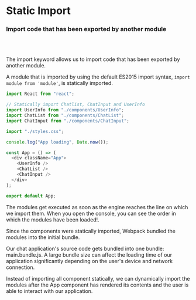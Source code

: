 # Static Import

### Import code that has been exported by another module

<br>
<br>

The import keyword allows us to import code that has been exported by another module.

A module that is imported by using the default ES2015 import syntax, `import module from 'module'`, is statically imported.

```js
import React from "react";

// Statically import Chatlist, ChatInput and UserInfo
import UserInfo from "./components/UserInfo";
import ChatList from "./components/ChatList";
import ChatInput from "./components/ChatInput";

import "./styles.css";

console.log("App loading", Date.now());

const App = () => (
  <div className="App">
    <UserInfo />
    <ChatList />
    <ChatInput />
  </div>
);

export default App;
```
The modules get executed as soon as the engine reaches the line on which we import them. When you open the console, you can see the order in which the modules have been loaded!.

Since the components were statically imported, Webpack bundled the modules into the initial bundle.

Our chat application's source code gets bundled into one bundle: main.bundle.js. A large bundle size can affect the loading time of our application significantly depending on the user's device and network connection.

Instead of importing all component statically, we can dynamically import the modules after the App component has rendered its contents and the user is able to interact with our application.
